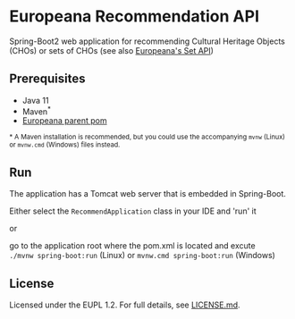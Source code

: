 # Europeana Recommendation API

Spring-Boot2 web application for recommending Cultural Heritage Objects (CHOs) or sets of CHOs (see also 
[Europeana's Set API](https://github.com/europeana/set-api))

## Prerequisites
 * Java 11
 * Maven<sup>*</sup> 
 * [Europeana parent pom](https://github.com/europeana/europeana-parent-pom)
 
 <sup>* A Maven installation is recommended, but you could use the accompanying `mvnw` (Linux) or `mvnw.cmd` (Windows) 
  files instead.
  
 ## Run
 
 The application has a Tomcat web server that is embedded in Spring-Boot.
 
 Either select the `RecommendApplication` class in your IDE and 'run' it
 
 or 
 
 go to the application root where the pom.xml is located and excute  
 `./mvnw spring-boot:run` (Linux) or `mvnw.cmd spring-boot:run` (Windows)
 
 
 ## License
 
 Licensed under the EUPL 1.2. For full details, see [LICENSE.md](LICENSE.md).